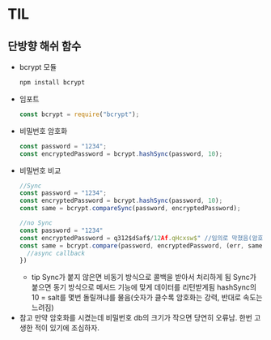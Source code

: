 # TIL

## 단방향 해쉬 함수

- bcrypt 모듈
  ```jsx
  npm install bcrypt
  ```
- 임포트
  ```jsx
  const bcrypt = require("bcrypt");
  ```
- 비밀번호 암호화
  ```jsx
  const password = "1234";
  const encryptedPassword = bcrypt.hashSync(password, 10);
  ```
- 비밀번호 비교
  ```jsx
  //Sync
  const password = "1234";
  const encryptedPassword = bcrypt.hashSync(password, 10);
  const same = bcrypt.compareSync(password, encryptedPassword);
  ```
  ```jsx
  //no Sync
  const password = "1234"
  const encryptedPassword = q312$dSaf$/12Af.qHcxsw$" //임의로 막쳤음(암호화 된 거처럼 보입니다.)
  const same = bcrypt.compare(password, encryptedPassword, (err, same) =>{
  	//async callback
  })
  ```
  - tip
  Sync가 붙지 않은면 비동기 방식으로 콜백을 받아서 처리하게 됨
  Sync가 붙으면 동기 방식으로 메서드 기능에 맞게 데이터를 리턴받게됨
  hashSync의 10 = salt를 몇번 돌릴꺼냐를 물음(숫자가 클수록 암호화는 강력, 반대로 속도는 느려짐)
- 참고
  만약 암호화를 시켰는데 비밀번호 db의 크기가 작으면 당연히 오류남.
  한번 고생한 적이 있기에 조심하자.
